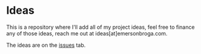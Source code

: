 # Ideas

This is a repository where I'll add all of my project ideas, feel free to finance any of those ideas, reach me out at ideas[at]emersonbroga.com.

The ideas are on the [issues](https://github.com/emersonbroga/ideas/issues) tab.

